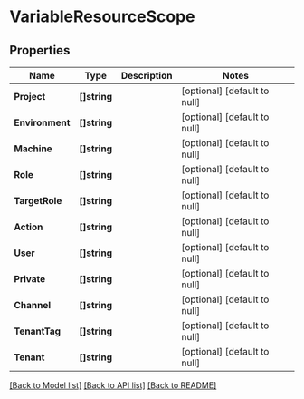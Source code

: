 # VariableResourceScope

## Properties
Name | Type | Description | Notes
------------ | ------------- | ------------- | -------------
**Project** | **[]string** |  | [optional] [default to null]
**Environment** | **[]string** |  | [optional] [default to null]
**Machine** | **[]string** |  | [optional] [default to null]
**Role** | **[]string** |  | [optional] [default to null]
**TargetRole** | **[]string** |  | [optional] [default to null]
**Action** | **[]string** |  | [optional] [default to null]
**User** | **[]string** |  | [optional] [default to null]
**Private** | **[]string** |  | [optional] [default to null]
**Channel** | **[]string** |  | [optional] [default to null]
**TenantTag** | **[]string** |  | [optional] [default to null]
**Tenant** | **[]string** |  | [optional] [default to null]

[[Back to Model list]](../README.md#documentation-for-models) [[Back to API list]](../README.md#documentation-for-api-endpoints) [[Back to README]](../README.md)


